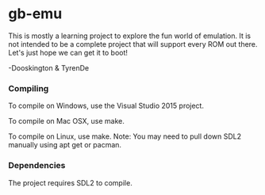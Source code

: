 # gb-emu

This is mostly a learning project to explore the fun world of emulation.  It is not intended to be a complete project that will support every ROM out there.  Let's just hope we can get it to boot!

-Dooskington & TyrenDe

### Compiling

To compile on Windows, use the Visual Studio 2015 project.

To compile on Mac OSX, use make.

To compile on Linux, use make.  Note: You may need to pull down SDL2 manually using apt get or pacman.

### Dependencies

The project requires SDL2 to compile.
